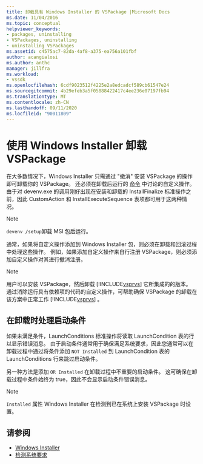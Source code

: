 ```yaml
---
title: 卸载具有 Windows Installer 的 VSPackage |Microsoft Docs
ms.date: 11/04/2016
ms.topic: conceptual
helpviewer_keywords:
- packages, uninstalling
- VSPackages, uninstalling
- uninstalling VSPackages
ms.assetid: c4575ac7-82da-4af8-a375-ea756a101fbf
author: acangialosi
ms.author: anthc
manager: jillfra
ms.workload:
- vssdk
ms.openlocfilehash: 6cdf9023512f4225e2a8edcadcf589cb61547e24
ms.sourcegitcommit: 4b29efeb3a5f05888422417c4ee236e07197fb94
ms.translationtype: MT
ms.contentlocale: zh-CN
ms.lasthandoff: 09/11/2020
ms.locfileid: "90011809"
---
```

# <a name="uninstalling-a-vspackage-with-windows-installer"></a>使用 Windows Installer 卸载 VSPackage
在大多数情况下，Windows Installer 只需通过 "撤消" 安装 VSPackage 的操作即可卸载你的 VSPackage。 还必须在卸载后运行的 [命令](../../extensibility/internals/commands-that-must-be-run-after-installation.md) 中讨论的自定义操作。 由于对 devenv.exe 的调用刚好出现在安装和卸载的 InstallFinalize 标准操作之前，因此 CustomAction 和 InstallExecuteSequence 表项都可用于这两种情况。

> [!NOTE]
> `devenv /setup`卸载 MSI 包后运行。

 通常，如果将自定义操作添加到 Windows Installer 包，则必须在卸载和回滚过程中处理这些操作。 例如，如果添加自定义操作来自行注册 VSPackage，则必须添加自定义操作对其进行撤消注册。

> [!NOTE]
> 用户可以安装 VSPackage，然后卸载 [!INCLUDE[vsprvs](../../code-quality/includes/vsprvs_md.md)] 它所集成的的版本。 通过消除运行具有依赖项的代码的自定义操作，可帮助确保 VSPackage 的卸载在该方案中正常工作 [!INCLUDE[vsprvs](../../code-quality/includes/vsprvs_md.md)] 。

## <a name="handling-launch-conditions-at-uninstall-time"></a>在卸载时处理启动条件
 如果未满足条件，LaunchConditions 标准操作将读取 LaunchCondition 表的行以显示错误消息。 由于启动条件通常用于确保满足系统要求，因此您通常可以在卸载过程中通过将条件添加 `NOT Installed` 到 LaunchCondition 表的 LaunchConditions 行来跳过启动条件。

 另一种方法是添加 `OR Installed` 在卸载过程中不重要的启动条件。 这可确保在卸载过程中条件始终为 true，因此不会显示启动条件错误消息。

> [!NOTE]
> `Installed` 属性 Windows Installer 在检测到已在系统上安装 VSPackage 时设置。

## <a name="see-also"></a>请参阅
- [Windows Installer](/previous-versions/ee231230(v=vs.100))
- [检测系统要求](../../extensibility/internals/detecting-system-requirements.md)